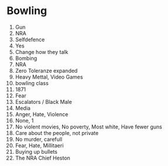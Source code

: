 # Bowling

1. Gun
2. NRA
3. Selfdefence
4. Yes
5. Change how they talk
6. Bombing
7. NRA
8. Zero Toleranze expanded
9. Heavy Mettal, Video Games
10. bowling class
11. 1871
12. Fear
13. Escalators / Black Male
14. Media
15. Anger, Hate, Violence
16. None, 1
17. No violent movies, No poverty, Most white, Have fewer guns
18. Care about the people, not private
19. No murder, carefull
20. Fear, Hate, Millitaeri
21. Buying up bullets
22. The NRA Chief Heston